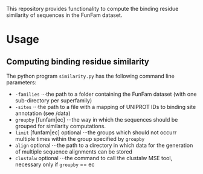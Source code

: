 This repository provides functionality to compute the binding residue similarity of sequences in the FunFam dataset.

# Usage
## Computing binding residue similarity
The python program `similarity.py` has the following command line parameters:
* `-families`
⋅⋅⋅the path to a folder containing the FunFam dataset (with one sub-directory per superfamily)
* `-sites`
⋅⋅⋅the path to a file with a mapping of UNIPROT IDs to binding site annotation (see /data)
* `groupby` [funfam|ec]
⋅⋅⋅the way in which the sequences should be grouped for similarity computations.
* `limit` [funfam|ec]   optional
⋅⋅⋅the groups which should not occurr multiple times within the group specified by `groupby`
* `align`               optional
⋅⋅⋅the path to a directory in which data for the generation of multiple sequence alignments can be stored
* `clustalw`            optional
⋅⋅⋅the command to call the clustalw MSE tool, necessary only if `groupby` == ec
